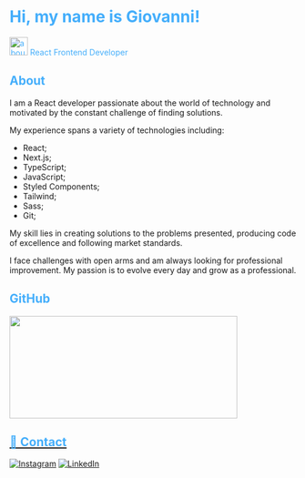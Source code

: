 <h1 style="color: #44AEFB">Hi, my name is Giovanni!</h1>

<p style="color: #44AEFB"><img width="32" alt="about" src="https://em-content.zobj.net/thumbs/120/apple/354/technologist-medium-skin-tone_1f9d1-1f3fd-200d-1f4bb.png"> React Frontend Developer</p>

<h2 style="color: #44AEFB">About</h2>

I am a React developer passionate about the world of technology and motivated by the constant challenge of finding solutions.

My experience spans a variety of technologies including:

<ul>
  <li>React;</li>
  <li>Next.js;</li>
  <li>TypeScript;</li>
  <li>JavaScript;</li>
  <li>Styled Components;</li>
  <li>Tailwind;</li>
  <li>Sass;</li>
  <li>Git;</li>
</ul>

My skill lies in creating solutions to the problems presented, producing code of excellence and following market standards.

I face challenges with open arms and am always looking for professional improvement. My passion is to evolve every day and grow as a professional.

<h2 style="color: #44AEFB">GitHub</h2>

<div align="left">
  <a href="https://github.com/GMarques30">
  <img height="180" width="400" src="https://github-readme-stats.vercel.app/api/top-langs/?username=GMarques30&layout=compact&langs_count=7&theme=radical"/>
</div>

<h2 style="color: #44AEFB">📱 Contact</h2>

[![Instagram](https://img.shields.io/badge/Instagram-E4405F?style=for-the-badge&logo=instagram&logoColor=white)](https://www.instagram.com/g.marques30/)
[![LinkedIn](https://img.shields.io/badge/LinkedIn-0077B5?style=for-the-badge&logo=linkedin&logoColor=white)](https://www.linkedin.com/in/gmarques30/)
